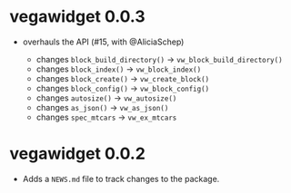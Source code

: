 # vegawidget 0.0.3

* overhauls the API (#15, with @AliciaSchep)

  * changes `block_build_directory()` -> `vw_block_build_directory()`
  * changes `block_index()` -> `vw_block_index()`
  * changes `block_create()` -> `vw_create_block()`
  * changes `block_config()` -> `vw_block_config()`  
  * changes `autosize()` -> `vw_autosize()`
  * changes `as_json()` -> `vw_as_json()`
  * changes `spec_mtcars` -> `vw_ex_mtcars`

# vegawidget 0.0.2

* Adds a `NEWS.md` file to track changes to the package.
